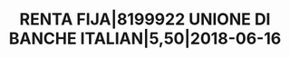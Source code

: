 ---
layout: asset
title: RENTA FIJA|8199922 UNIONE DI BANCHE ITALIAN|5,50|2018-06-16
isin: IT0004718489
---